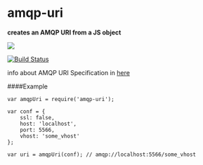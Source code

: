# amqp-uri

**creates an AMQP URI from a JS object**

<a href="https://nodei.co/npm/amqp-uri/"><img src="https://nodei.co/npm/amqp-uri.png?downloads=true"></a>

[![Build Status](https://travis-ci.org/joaquimserafim/amqp-uri.png?branch=master)](https://travis-ci.org/joaquimserafim/amqp-uri)


info about AMQP URI Specification in [here](http://www.rabbitmq.com/uri-spec.html)

####Example

    var amqpUri = require('amqp-uri');

    var conf = {
        ssl: false,
        host: 'localhost',
        port: 5566,
        vhost: 'some_vhost'
    };

    var uri = amqpUri(conf); // amqp://localhost:5566/some_vhost